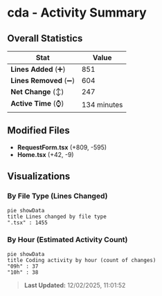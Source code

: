 # cda - Activity Summary 

## Overall Statistics

| Stat                   | Value                                                             |
| ---------------------- | ----------------------------------------------------------------- |
| **Lines Added** (➕)   | 851                                          |
| **Lines Removed** (➖) | 604                                        |
| **Net Change** (↕)    | 247                |
| **Active Time** (⌚)   | 134 minutes |


## Modified Files
- **RequestForm.tsx** (+809, -595)
- **Home.tsx** (+42, -9)

## Visualizations

### By File Type (Lines Changed)

```mermaid
pie showData
title Lines changed by file type
".tsx" : 1455
```

### By Hour (Estimated Activity Count)

```mermaid
pie showData
title Coding activity by hour (count of changes)
"09h" : 37
"10h" : 38
```


> **Last Updated:** 12/02/2025, 11:01:52